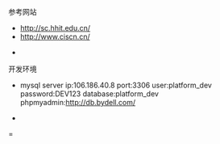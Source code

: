参考网站
* http://sc.hhit.edu.cn/
* http://www.ciscn.cn/
-
开发环境
* mysql server 
ip:106.186.40.8
port:3306
user:platform_dev
password:DEV123
database:platform_dev
phpmyadmin:http://db.bydell.com/

*
=
